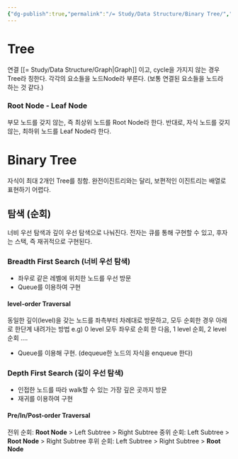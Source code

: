 ```yaml
---
{"dg-publish":true,"permalink":"/= Study/Data Structure/Binary Tree/","created":"2023-12-04T23:02:34.000+09:00","updated":"2023-12-04T23:02:34.000+09:00"}
---
```


# Tree

연결 [[= Study/Data Structure/Graph\|Graph]] 이고, cycle을 가지지 않는 경우 Tree라 칭한다.
각각의 요소들을 노드Node라 부른다. (보통 연결된 요소들을 노드라 하는 것 같다.)

### Root Node - Leaf Node
부모 노드를 갖지 않는, 즉 최상위 노드를 Root Node라 한다.
반대로, 자식 노드를 갖지 않는, 최하위 노드를 Leaf Node라 한다.

# Binary Tree

자식이 최대 2개인 Tree를 칭함.
완전이진트리와는 달리, 보편적인 이진트리는 배열로 표현하기 어렵다.

## 탐색 (순회)
너비 우선 탐색과 깊이 우선 탐색으로 나눠진다.
전자는 큐를 통해 구현할 수 있고, 후자는 스택, 즉 재귀적으로 구현된다.

### Breadth First Search (너비 우선 탐색)
- 좌우로 같은 레벨에 위치한 노드를 우선 방문
- Queue를 이용하여 구현
#### level-order Traversal
동일한 깊이(level)을 갖는 노드를 좌측부터 차례대로 방문하고, 모두 순회한 경우 아래로 한단계 내려가는 방법
	e.g) 0 level 모두 좌우로 순회 한 다음, 1 level 순회, 2 level 순회 ....
- Queue를 이용해 구현. (dequeue한 노드의 자식을 enqueue 한다)

### Depth First Search (깊이 우선 탐색)
- 인접한 노드를 따라 walk할 수 있는 가장 깊은 곳까지 방문 
- 재귀를 이용하여 구현

#### Pre/In/Post-order Traversal
전위 순회: **Root Node** > Left Subtree > Right Subtree
중위 순회: Left Subtree > **Root Node** > Right Subtree
후위 순회: Left Subtree > Right Subtree > **Root Node**

